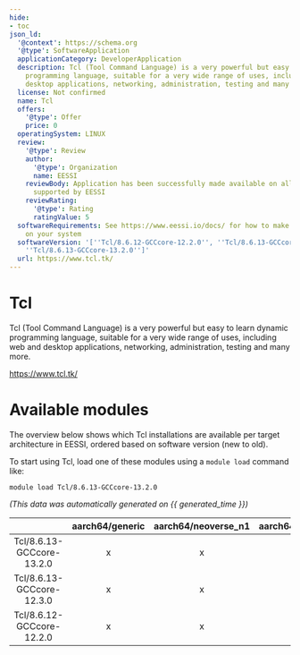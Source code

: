 ```yaml
---
hide:
- toc
json_ld:
  '@context': https://schema.org
  '@type': SoftwareApplication
  applicationCategory: DeveloperApplication
  description: Tcl (Tool Command Language) is a very powerful but easy to learn dynamic
    programming language, suitable for a very wide range of uses, including web and
    desktop applications, networking, administration, testing and many more.
  license: Not confirmed
  name: Tcl
  offers:
    '@type': Offer
    price: 0
  operatingSystem: LINUX
  review:
    '@type': Review
    author:
      '@type': Organization
      name: EESSI
    reviewBody: Application has been successfully made available on all architectures
      supported by EESSI
    reviewRating:
      '@type': Rating
      ratingValue: 5
  softwareRequirements: See https://www.eessi.io/docs/ for how to make EESSI available
    on your system
  softwareVersion: '[''Tcl/8.6.12-GCCcore-12.2.0'', ''Tcl/8.6.13-GCCcore-12.3.0'',
    ''Tcl/8.6.13-GCCcore-13.2.0'']'
  url: https://www.tcl.tk/
---
```


Tcl
===


Tcl (Tool Command Language) is a very powerful but easy to learn dynamic programming language, suitable for a very wide range of uses, including web and desktop applications, networking, administration, testing and many more.

https://www.tcl.tk/
# Available modules


The overview below shows which Tcl installations are available per target architecture in EESSI, ordered based on software version (new to old).

To start using Tcl, load one of these modules using a `module load` command like:

```shell
module load Tcl/8.6.13-GCCcore-13.2.0
```

*(This data was automatically generated on {{ generated_time }})*  

| |aarch64/generic|aarch64/neoverse_n1|aarch64/neoverse_v1|aarch64/nvidia|x86_64/generic|x86_64/amd/zen2|x86_64/amd/zen3|x86_64/amd/zen4|x86_64/intel/haswell|x86_64/intel/sapphirerapids|x86_64/intel/skylake_avx512|aarch64/nvidia/grace|
| :---: | :---: | :---: | :---: | :---: | :---: | :---: | :---: | :---: | :---: | :---: | :---: | :---: |
|Tcl/8.6.13-GCCcore-13.2.0|x|x|x|-|x|x|x|x|x|x|x|x|
|Tcl/8.6.13-GCCcore-12.3.0|x|x|x|-|x|x|x|x|x|x|x|x|
|Tcl/8.6.12-GCCcore-12.2.0|x|x|x|-|x|x|x|x|x|x|x|x|
